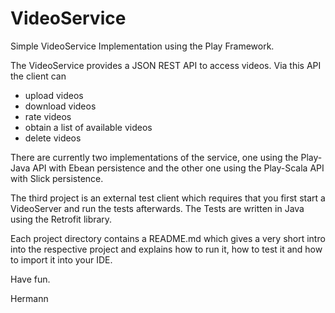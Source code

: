 # VideoService
Simple VideoService Implementation using the Play Framework.

The VideoService provides a JSON REST API to access videos.
Via this API the client can
- upload videos
- download videos
- rate videos
- obtain a list of available videos
- delete videos

There are currently two implementations of the service,
one using the Play-Java API with Ebean persistence and
the other one using the Play-Scala API with Slick persistence.

The third project is an external test client which requires that
you first start a VideoServer and run the tests afterwards.
The Tests are written in Java using the Retrofit library.

Each project directory contains a README.md which gives
a very short intro into the respective project and explains
how to run it, how to test it and how to import it into your IDE.

Have fun.

Hermann
